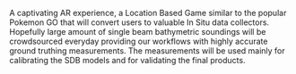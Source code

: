 A captivating AR experience, a Location Based Game similar to the popular Pokemon GO that will convert users to valuable In Situ data collectors. Hopefully large amount of single beam bathymetric soundings will be crowdsourced everyday providing our workflows with highly accurate ground truthing measurements. The measurements will be used mainly for calibrating the SDB models and for validating the final products.
